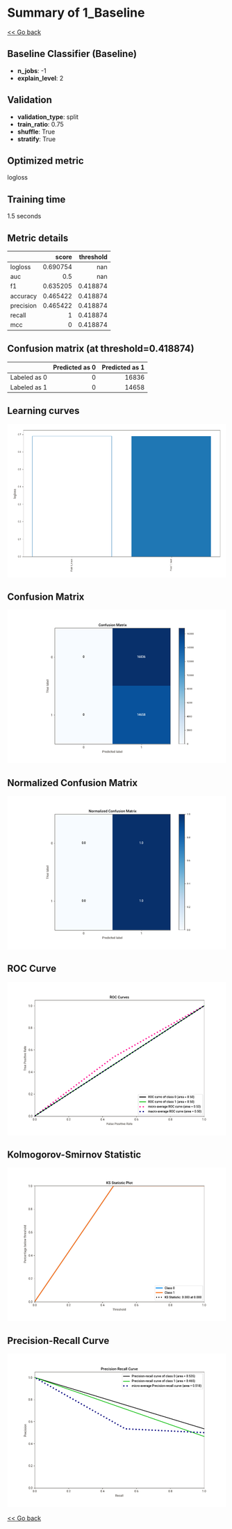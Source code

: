 # Summary of 1_Baseline

[<< Go back](../README.md)


## Baseline Classifier (Baseline)
- **n_jobs**: -1
- **explain_level**: 2

## Validation
 - **validation_type**: split
 - **train_ratio**: 0.75
 - **shuffle**: True
 - **stratify**: True

## Optimized metric
logloss

## Training time

1.5 seconds

## Metric details
|           |    score |   threshold |
|:----------|---------:|------------:|
| logloss   | 0.690754 |  nan        |
| auc       | 0.5      |  nan        |
| f1        | 0.635205 |    0.418874 |
| accuracy  | 0.465422 |    0.418874 |
| precision | 0.465422 |    0.418874 |
| recall    | 1        |    0.418874 |
| mcc       | 0        |    0.418874 |


## Confusion matrix (at threshold=0.418874)
|              |   Predicted as 0 |   Predicted as 1 |
|:-------------|-----------------:|-----------------:|
| Labeled as 0 |                0 |            16836 |
| Labeled as 1 |                0 |            14658 |

## Learning curves
![Learning curves](learning_curves.png)
## Confusion Matrix

![Confusion Matrix](confusion_matrix.png)


## Normalized Confusion Matrix

![Normalized Confusion Matrix](confusion_matrix_normalized.png)


## ROC Curve

![ROC Curve](roc_curve.png)


## Kolmogorov-Smirnov Statistic

![Kolmogorov-Smirnov Statistic](ks_statistic.png)


## Precision-Recall Curve

![Precision-Recall Curve](precision_recall_curve.png)



[<< Go back](../README.md)
